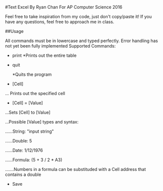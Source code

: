 #Text Excel 
By Ryan Chan
For AP Computer Science 2016

Feel free to take inspiration from my code, just don't copy/paste it! If you have any questions, feel free to approach me in class.

##Usage

All commands must be in lowercase and typed perfectly. Error handling has not yet been fully implemented
Supported Commands:

* print
	*Prints out the entire table
* quit

	*Quits the program
* [Cell]

... Prints out the specified cell
* [Cell] = [Value]

...Sets [Cell] to [Value] 

...Possible [Value] types and syntax:

......String: "input string"

......Double: 5

......Date: 1/12/1976

......Formula: (5 + 3 / 2 * A3)

.......Numbers in a formula can be substituded with a Cell address that contains a double

* Save <File>

